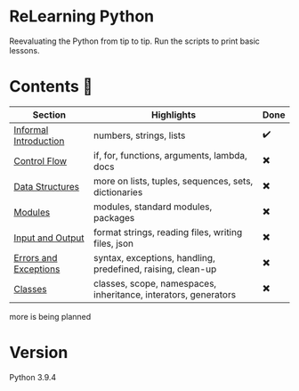 # ReLearning Python

Reevaluating the Python from tip to tip. Run the scripts to print basic lessons.

# Contents :meat_on_bone: 
| Section | Highlights | Done |
| ------- | ----- | ---- |
| [Informal Introduction](/03) | numbers, strings, lists | :heavy_check_mark: |
| [Control Flow](/04) | if, for, functions, arguments, lambda, docs | :heavy_multiplication_x: |
| [Data Structures](/05) | more on lists, tuples, sequences, sets, dictionaries| :heavy_multiplication_x: |
| [Modules](/06) | modules, standard modules, packages | :heavy_multiplication_x: |
| [Input and Output](/07) | format strings, reading files, writing files, json | :heavy_multiplication_x: |
| [Errors and Exceptions](/08) | syntax, exceptions, handling, predefined, raising, clean-up | :heavy_multiplication_x: |
| [Classes](/09) | classes, scope, namespaces, inheritance, interators, generators | :heavy_multiplication_x: |

more is being planned

# Version

Python 3.9.4
